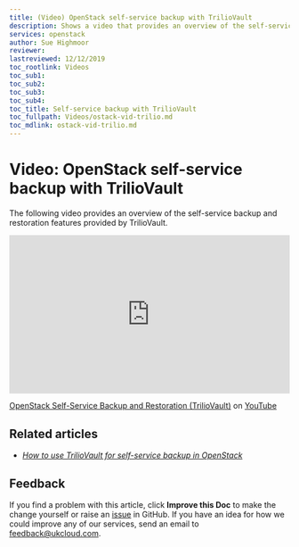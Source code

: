 ```yaml
---
title: (Video) OpenStack self-service backup with TrilioVault
description: Shows a video that provides an overview of the self-service backup and restoration feature provided by TrilioVault
services: openstack
author: Sue Highmoor
reviewer: 
lastreviewed: 12/12/2019
toc_rootlink: Videos
toc_sub1: 
toc_sub2:
toc_sub3:
toc_sub4:
toc_title: Self-service backup with TrilioVault
toc_fullpath: Videos/ostack-vid-trilio.md
toc_mdlink: ostack-vid-trilio.md
---
```


# Video: OpenStack self-service backup with TrilioVault

The following video provides an overview of the self-service backup and restoration features provided by TrilioVault.

<div class="row">
  <div class="col-md-10">
    <div style="padding:56.25% 0 0 0;position:relative;">
      <iframe src="https://www.youtube.com/embed/c471rZ2euHQ" style="position:absolute;top:0;left:0;width:100%;height:100%;" frameborder="0" allow="accelerometer; autoplay; encrypted-media; gyroscope; picture-in-picture" allowfullscreen></iframe>
    </div>
    <p><a href="https://www.youtube.com/watch?v=c471rZ2euHQ">OpenStack Self-Service Backup and Restoration (TrilioVault)</a> on <a href="https://www.youtube.com/channel/UCnlFUyOWcS4iE_HK-ZEcNGw">YouTube</a>
  </div>
</div>

## Related articles

- [*How to use TrilioVault for self-service backup in OpenStack*](ostack-how-use-triliovault.md)

## Feedback

If you find a problem with this article, click **Improve this Doc** to make the change yourself or raise an [issue](https://github.com/UKCloud/documentation/issues) in GitHub. If you have an idea for how we could improve any of our services, send an email to <feedback@ukcloud.com>.
